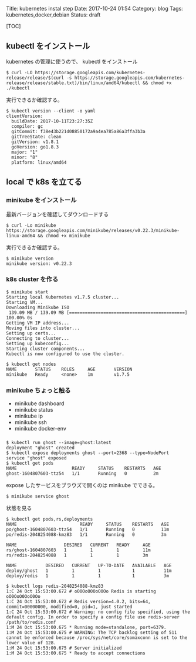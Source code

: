 Title: kubernetes instal step
Date: 2017-10-24 01:54
Category: blog
Tags: kubernetes,docker,debian
Status: draft

[TOC]

## kubectl をインストール

kubernetes の管理に使うので、 kubectl をインストール

```
$ curl -LO https://storage.googleapis.com/kubernetes-release/release/$(curl -s https://storage.googleapis.com/kubernetes-release/release/stable.txt)/bin/linux/amd64/kubectl && chmod +x ./kubectl
```

実行できるか確認する。
```
$ kubectl version --client -o yaml
clientVersion:
  buildDate: 2017-10-11T23:27:35Z
  compiler: gc
  gitCommit: f38e43b221d08850172a9a4ea785a86a3ffa3b3a
  gitTreeState: clean
  gitVersion: v1.8.1
  goVersion: go1.8.3
  major: "1"
  minor: "8"
  platform: linux/amd64
```

## local で k8s を立てる
### minikube をインストール

最新バージョンを確認してダウンロードする

```
$ curl -Lo minikube https://storage.googleapis.com/minikube/releases/v0.22.3/minikube-linux-amd64 && chmod +x minikube
```

実行できるか確認する。
```
$ minikube version
minikube version: v0.22.3
```

### k8s cluster を作る

```
$ minikube start
Starting local Kubernetes v1.7.5 cluster...
Starting VM...
Downloading Minikube ISO
 139.09 MB / 139.09 MB [============================================] 100.00% 0s
Getting VM IP address...
Moving files into cluster...
Setting up certs...
Connecting to cluster...
Setting up kubeconfig...
Starting cluster components...
Kubectl is now configured to use the cluster.
```
```
$ kubectl get nodes
NAME       STATUS    ROLES     AGE       VERSION
minikube   Ready     <none>    1m        v1.7.5
```

### minikube ちょっと触る
* minikube dashboard
* minikube status
* minikube ip
* minikube ssh
* minikube docker-env

### 

```
$ kubectl run ghost --image=ghost:latest
deployment "ghost" created
$ kubectl expose deployments ghost --port=2368 --type=NodePort
service "ghost" exposed
$ kubectl get pods
NAME                     READY     STATUS    RESTARTS   AGE
ghost-1604807603-ttz54   1/1       Running   0          2m
```

expose したサービスをブラウズで開くのは minikube でできる。
```
$ minikube service ghost
```


状態を見る
```
$ kubectl get pods,rs,deployments
NAME                        READY     STATUS    RESTARTS   AGE
po/ghost-1604807603-ttz54   1/1       Running   0          11m
po/redis-2048254088-kmz83   1/1       Running   0          3m

NAME                  DESIRED   CURRENT   READY     AGE
rs/ghost-1604807603   1         1         1         11m
rs/redis-2048254088   1         1         1         3m

NAME           DESIRED   CURRENT   UP-TO-DATE   AVAILABLE   AGE
deploy/ghost   1         1         1            1           11m
deploy/redis   1         1         1            1           3m

$ kubectl logs redis-2048254088-kmz83
1:C 24 Oct 15:53:00.672 # oO0OoO0OoO0Oo Redis is starting oO0OoO0OoO0Oo
1:C 24 Oct 15:53:00.672 # Redis version=4.0.2, bits=64, commit=00000000, modified=0, pid=1, just started
1:C 24 Oct 15:53:00.672 # Warning: no config file specified, using the default config. In order to specify a config file use redis-server /path/to/redis.conf
1:M 24 Oct 15:53:00.675 * Running mode=standalone, port=6379.
1:M 24 Oct 15:53:00.675 # WARNING: The TCP backlog setting of 511 cannot be enforced because /proc/sys/net/core/somaxconn is set to the lower value of 128.
1:M 24 Oct 15:53:00.675 # Server initialized
1:M 24 Oct 15:53:00.675 * Ready to accept connections
```

